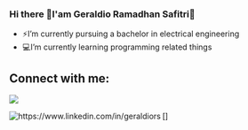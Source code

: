 ### Hi there 👋I'am Geraldio Ramadhan Safitri👋 

- ⚡I’m currently pursuing a bachelor in electrical engineering   
- :computer:I’m currently learning programming related things

## Connect with me:
<p align="left">
<a href="www.instagram.com/geraldio_rs">
<img src="https://img.shields.io/badge/Instagram-ff69b4?style=flat&logo=Instagram&logoColor=white">
</a>
</p>
[<img align="left" alt="https://www.linkedin.com/in/geraldiors" src="https://img.shields.io/badge/LinkedIn-blue?style=flat&logo=linkedin&labelColor=blue" />]
